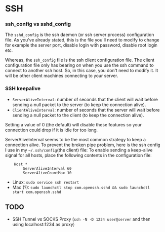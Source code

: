 # SSH


### ssh_config vs sshd_config

The `sshd_config` is the ssh daemon (or ssh server process) configuration file. As you've already stated, this is the file you'll need to modify to change for example the server port, disable login with password, disable root login etc.

Whereas, the `ssh_config` file is the ssh client configuration file. The client configuration file only has bearing on when you use the ssh command to connect to another ssh host. So, in this case, you don't need to modify it. It will be other client machines connecting to your server.


### SSH keepalive

* `ServerAliveInterval`: number of seconds that the client will wait before sending a null packet to the server (to keep the connection alive).
* `ClientAliveInterval`: number of seconds that the server will wait before sending a null packet to the client (to keep the connection alive).

Setting a value of 0 (the default) will disable these features so your connection could drop if it is idle for too long.

ServerAliveInterval seems to be the most common strategy to keep a connection alive. To prevent the broken pipe problem, here is the ssh config I use in my `~/.ssh/config`(the client) file:
To enable sending a keep-alive signal for all hosts, place the following contents in the configuration file:
```
    Host *
        ServerAliveInterval 60
        ServerAliveCountMax 10
```

 * Linux: `sudo service ssh restart`
 * Mac (?): `sudo launchctl stop com.openssh.sshd && sudo launchctl start com.openssh.sshd`

 
## TODO
 * SSH Tunnel vs SOCKS Proxy (`ssh -N -D 1234 user@server` and then using localhost:1234 as proxy)
